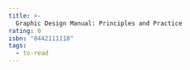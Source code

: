 ```yaml
---
title: >-
  Graphic Design Manual: Principles and Practice
rating: 0
isbn: "0442111118"
tags:
  - to-read
---
```


